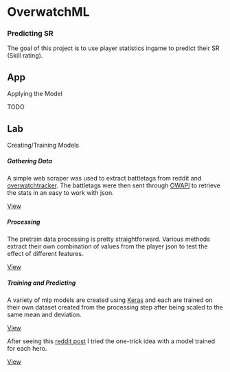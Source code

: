 # OverwatchML

### Predicting SR

The goal of this project is to use player statistics ingame to predict their SR (Skill rating).

## App

Applying the Model

TODO

## Lab

Creating/Training Models

##### Gathering Data

A simple web scraper was used to extract battletags from reddit and [overwatchtracker](https://overwatchtracker.com/leaderboards/pc/global). The battletags
were then sent through [OWAPI](https://github.com/SunDwarf/OWAPI/blob/master/api.md) to retrieve the stats
in an easy to work with json.

[View](https://github.com/sshh12/OverwatchML/blob/master/OverwatchGatherData.ipynb)

##### Processing

The pretrain data processing is pretty straightforward. Various methods extract their own combination
of values from the player json to test the effect of different features.

[View](https://github.com/sshh12/OverwatchML/blob/master/OverwatchProcessData.ipynb)

##### Training and Predicting

A variety of mlp models are created using [Keras](https://keras.io/) and each are trained on their own dataset created from the processing step after being scaled to the same mean and deviation.

[View](https://github.com/sshh12/OverwatchML/blob/master/OverwatchPredictSR.ipynb)

After seeing this [reddit post](https://www.reddit.com/r/Overwatch/comments/6vcoex/i_used_deep_learning_to_guess_your_sr_estimate/) I tried the one-trick idea with a model trained for each hero.

[View](https://github.com/sshh12/OverwatchML/blob/master/OverwatchPredictHeroSR.ipynb)